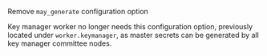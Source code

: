 Remove `may_generate` configuration option

Key manager worker no longer needs this configuration option, previously
located under `worker.keymanager`, as master secrets can be generated
by all key manager committee nodes.
